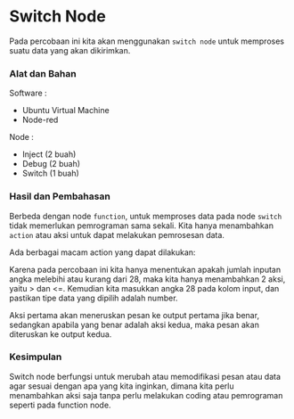 # Switch Node
Pada percobaan ini kita akan menggunakan `switch node` untuk memproses suatu data yang akan dikirimkan.

### Alat dan Bahan

Software :

- Ubuntu Virtual Machine
- Node-red

Node :
- Inject (2 buah)
- Debug (2 buah)
- Switch (1 buah)

### Hasil dan Pembahasan

Berbeda dengan node `function`, untuk memproses data pada node `switch` tidak memerlukan pemrograman sama sekali. Kita hanya menambahkan `action` atau aksi untuk dapat melakukan pemrosesan data. 

Ada berbagai macam action yang dapat dilakukan:

Karena pada percobaan ini kita hanya menentukan apakah jumlah inputan angka melebihi atau kurang dari 28, maka kita hanya menambahkan 2 aksi, yaitu > dan <=. Kemudian kita masukkan angka 28 pada kolom input, dan pastikan tipe data yang dipilih adalah number.

Aksi pertama akan meneruskan pesan ke output pertama jika benar, sedangkan apabila yang benar adalah aksi kedua, maka pesan akan diteruskan ke output kedua.

### Kesimpulan

Switch node berfungsi untuk merubah atau memodifikasi pesan atau data agar sesuai dengan apa yang kita inginkan, dimana kita perlu menambahkan aksi saja tanpa perlu melakukan coding atau pemrograman seperti pada function node.
